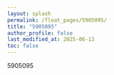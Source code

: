 ```yaml
---
layout: splash
permalink: /float_pages/5905095/
title: "5905095"
author_profile: false
last_modified_at: 2025-06-13
toc: false
---
```

 
5905095
